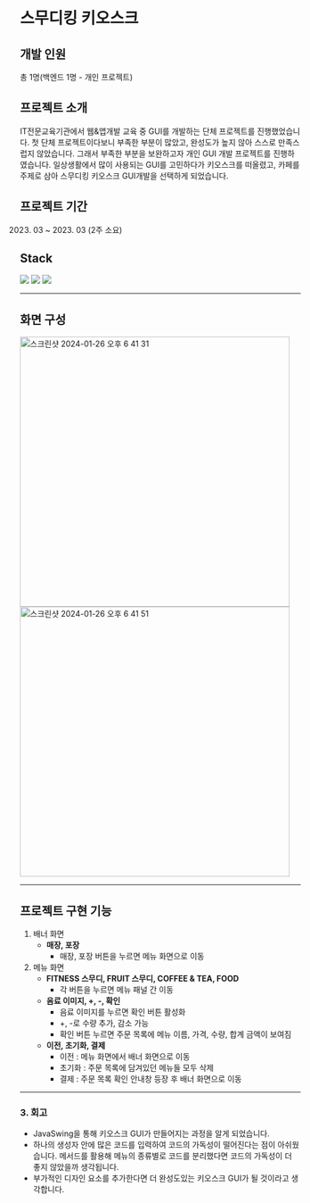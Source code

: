 # 스무디킹 키오스크

## 개발 인원
총 1명(백엔드 1명 - 개인 프로젝트)

## 프로젝트 소개
IT전문교육기관에서 웹&앱개발 교육 중 GUI를 개발하는 단체 프로젝트를 진행했었습니다. 첫 단체 프로젝트이다보니 부족한 부분이 많았고, 완성도가 높지 않아 스스로 만족스럽지 않았습니다. 그래서 부족한 부분을 보완하고자 개인 GUI 개발 프로젝트를 진행하였습니다. 일상생활에서 많이 사용되는 GUI를 고민하다가 키오스크를 떠올렸고, 카페를 주제로 삼아 스무디킹 키오스크 GUI개발을 선택하게 되었습니다.

## 프로젝트 기간
2023. 03 ~ 2023. 03 (2주 소요)

## Stack
<img src="https://img.shields.io/badge/Java-66CFE3?style=for-the-badge&logo=JAVA&logoColor=white" /> <img src="https://img.shields.io/badge/JavaSwing-F37C20?style=for-the-badge&logo=JAVA&logoColor=black" /> <img src="https://img.shields.io/badge/Eclipse-2C2255?style=for-the-badge&logo=eclipseide&logoColor=white" />

------
## 화면 구성
<img width="484" alt="스크린샷 2024-01-26 오후 6 41 31" src="https://github.com/cdayeon/CafeKiosk_GUI/assets/119835857/5961252c-4c38-4f1c-83cf-d9343f788e15">
<br/>
<img width="484" alt="스크린샷 2024-01-26 오후 6 41 51" src="https://github.com/cdayeon/CafeKiosk_GUI/assets/119835857/8250c989-bbec-4f3d-8ebb-1aff06090eb8">

------
## 프로젝트 구현 기능
1. 배너 화면
    - **매장, 포장**
        - 매장, 포장 버튼을 누르면 메뉴 화면으로 이동
2. 메뉴 화면
    - **FITNESS 스무디, FRUIT 스무디, COFFEE & TEA, FOOD**
        - 각 버튼을 누르면 메뉴 패널 간 이동
    - **음료 이미지, +, -, 확인**
        - 음료 이미지를 누르면 확인 버튼 활성화
        - +, -로 수량 추가, 감소 가능
        - 확인 버튼 누르면 주문 목록에 메뉴 이름, 가격, 수량, 합계 금액이 보여짐
    - **이전, 초기화, 결제**
        - 이전 : 메뉴 화면에서 배너 화면으로 이동
        - 초기화 : 주문 목록에 담겨있던 메뉴들 모두 삭제
        - 결제 : 주문 목록 확인 안내창 등장 후 배너 화면으로 이동
          
------
### 3. 회고
* JavaSwing을 통해 키오스크 GUI가 만들어지는 과정을 알게 되었습니다.
* 하나의 생성자 안에 많은 코드를 입력하여 코드의 가독성이 떨어진다는 점이 아쉬웠습니다. 메서드를 활용해 메뉴의 종류별로 코드를 분리했다면 코드의 가독성이 더 좋지 않았을까 생각됩니다.
* 부가적인 디자인 요소를 추가한다면 더 완성도있는 키오스크 GUI가 될 것이라고 생각합니다.
